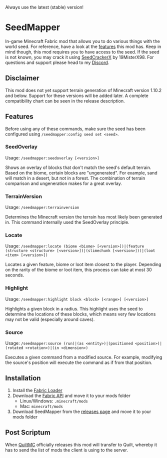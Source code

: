 Always use the latest (stable) version!
# SeedMapper
In-game Minecraft Fabric mod that allows you to do various things with the world seed. For reference, have a look at the 
[features](#features) this mod has. Keep in mind though, this mod requires you to have access to the seed. If the seed 
is not known, you may crack it using [SeedCrackerX](https://github.com/19MisterX98/SeedcrackerX/) by 19MisterX98. For 
questions and support please head to my [Discord](https://discord.xpple.dev/).

## Disclaimer
This mod does not yet support terrain generation of Minecraft version 1.10.2 and below. Support for these versions will 
be added later. A complete compatibility chart can be seen in the release description.

## Features
Before using any of these commands, make sure the seed has been configured using `/seedmapper:config seed set <seed>`.

### SeedOverlay
Usage: `/seedmapper:seedoverlay [<version>]`

Shows an overlay of blocks that don't match the seed's default terrain. Based on the biome, certain blocks are 
"ungenerated". For example, sand will match in a desert, but not in a forest. The combination of terrain comparison and 
ungeneration makes for a great overlay.

### TerrainVersion
Usage: `/seedmapper:terrainversion`

Determines the Minecraft version the terrain has most likely been generated in. This command internally used the 
SeedOverlay principle.

### Locate
Usage: `/seedmapper:locate (biome <biome> [<version>])|(feature (structure <structure> [<version>])|(slimechunk [<version>]))|(loot <item> [<version>])`

Locates a given feature, biome or loot item closest to the player. Depending on the rarity of the biome or loot item, 
this process can take at most 30 seconds.

### Highlight
Usage: `/seedmapper:highlight block <block> [<range>] [<version>]`

Highlights a given block in a radius. This highlight uses the seed to determine the locations of these blocks, 
which means very few locations may not be valid (especially around caves).

### Source
Usage: `/seedmapper:source (run)|(as <entity>)|(positioned <position>)|(rotated <rotation>)|(in <dimension>)`

Executes a given command from a modified source. For example, modifying the source's position will execute the command 
as if from that position.

## Installation
1. Install the [Fabric Loader](https://fabricmc.net/use/)
1. Download the [Fabric API](https://minecraft.curseforge.com/projects/fabric/) and move it to your mods folder
   - Linux/Windows: `.minecraft/mods`
   - Mac: `minecraft/mods`
1. Download SeedMapper from the [releases page](https://modrinth.com/mod/seedmapper/versions/) and move it to your mods folder

## Post Scriptum
When [QuiltMC](https://quiltmc.org/) officially releases this mod will transfer to Quilt, whereby it has to send the list 
of mods the client is using to the server.
